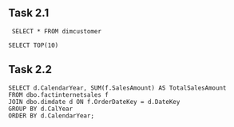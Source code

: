 ## Task 2.1

``` SELECT * FROM dimcustomer```

``` SELECT TOP(10) ```

## Task 2.2

```
SELECT d.CalendarYear, SUM(f.SalesAmount) AS TotalSalesAmount
FROM dbo.factinternetsales f
JOIN dbo.dimdate d ON f.OrderDateKey = d.DateKey
GROUP BY d.CalYear
ORDER BY d.CalendarYear;

```


